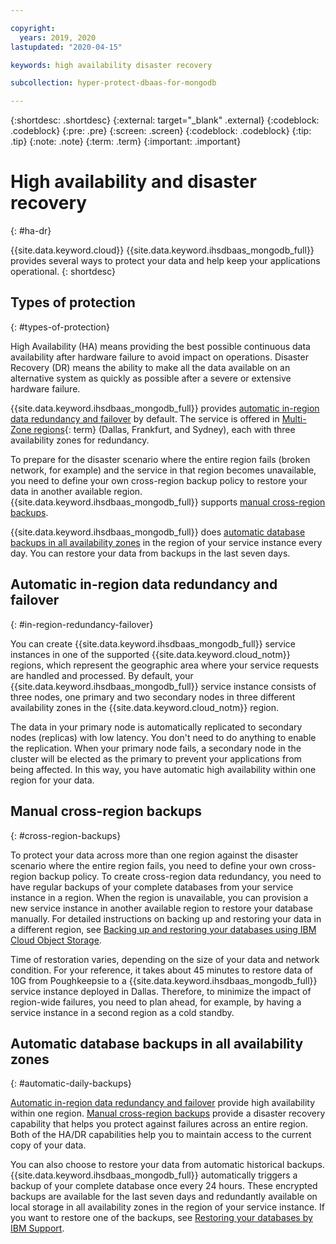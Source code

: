 ```yaml
---

copyright:
  years: 2019, 2020
lastupdated: "2020-04-15"

keywords: high availability disaster recovery

subcollection: hyper-protect-dbaas-for-mongodb

---
```


{:shortdesc: .shortdesc}
{:external: target="_blank" .external}
{:codeblock: .codeblock}
{:pre: .pre}
{:screen: .screen}
{:codeblock: .codeblock}
{:tip: .tip}
{:note: .note}
{:term: .term}
{:important: .important}

# High availability and disaster recovery
{: #ha-dr}

{{site.data.keyword.cloud}} {{site.data.keyword.ihsdbaas_mongodb_full}} provides several ways to protect your data and help keep your applications operational.
{: shortdesc}

## Types of protection
{: #types-of-protection}

High Availability (HA) means providing the best possible continuous data availability after hardware failure to avoid impact on operations. Disaster Recovery (DR) means the ability to make all the data available on an alternative system as quickly as possible after a severe or extensive hardware failure.

{{site.data.keyword.ihsdbaas_mongodb_full}} provides [automatic in-region data redundancy and failover](/docs/hyper-protect-dbaas-for-mongodb?topic=hyper-protect-dbaas-for-mongodb-ha-dr#in-region-redundancy-failover) by default. The service is offered in [Multi-Zone regions](#x9774820){: term} (Dallas, Frankfurt, and Sydney), each with three availability zones for redundancy.

To prepare for the disaster scenario where the entire region fails (broken network, for example) and the service in that region becomes unavailable, you need to define your own cross-region backup policy to restore your data in another available region. {{site.data.keyword.ihsdbaas_mongodb_full}} supports [manual cross-region backups](/docs/hyper-protect-dbaas-for-mongodb?topic=hyper-protect-dbaas-for-mongodb-ha-dr#cross-region-backups).

{{site.data.keyword.ihsdbaas_mongodb_full}} does [automatic database backups in all availability zones](/docs/hyper-protect-dbaas-for-mongodb?topic=hyper-protect-dbaas-for-mongodb-ha-dr#automatic-daily-backups) in the region of your service instance every day. You can restore your data from backups in the last seven days.

## Automatic in-region data redundancy and failover
{: #in-region-redundancy-failover}

You can create {{site.data.keyword.ihsdbaas_mongodb_full}} service instances in one of the supported {{site.data.keyword.cloud_notm}} regions, which represent the geographic area where your service requests are handled and processed. By default, your {{site.data.keyword.ihsdbaas_mongodb_full}} service instance consists of three nodes, one primary and two secondary nodes in three different availability zones in the {{site.data.keyword.cloud_notm}} region.

The data in your primary node is automatically replicated to secondary nodes (replicas) with low latency. You don't need to do anything to enable the replication. When your primary node fails, a secondary node in the cluster will be elected as the primary to prevent your applications from being affected. In this way, you have automatic high availability within one region for your data.

## Manual cross-region backups
{: #cross-region-backups}

To protect your data across more than one region against the disaster scenario where the entire region fails, you need to define your own cross-region backup policy. To create cross-region data redundancy, you need to have regular backups of your complete databases from your service instance in a region. When the region is unavailable, you can provision a new service instance in another available region to restore your database manually. For detailed instructions on backing up and restoring your data in a different region, see [Backing up and restoring your databases using IBM Cloud Object Storage](/docs/hyper-protect-dbaas-for-mongodb?topic=hyper-protect-dbaas-for-mongodb-backup_mongodb_databases).

Time of restoration varies, depending on the size of your data and network condition. For your reference, it takes about 45 minutes to restore data of 10G from Poughkeepsie to a {{site.data.keyword.ihsdbaas_mongodb_full}} service instance deployed in Dallas. Therefore, to minimize the impact of region-wide failures, you need to plan ahead, for example, by having a service instance in a second region as a cold standby.

## Automatic database backups in all availability zones
{: #automatic-daily-backups}

[Automatic in-region data redundancy and failover](/docs/hyper-protect-dbaas-for-mongodb?topic=hyper-protect-dbaas-for-mongodb-ha-dr#in-region-redundancy-failover) provide high availability within one region. [Manual cross-region backups](/docs/hyper-protect-dbaas-for-mongodb?topic=hyper-protect-dbaas-for-mongodb-ha-dr#cross-region-backups) provide a disaster recovery capability that helps you protect against failures across an entire region. Both of the HA/DR capabilities help you to maintain access to the current copy of your data.

You can also choose to restore your data from automatic historical backups. {{site.data.keyword.ihsdbaas_mongodb_full}} automatically triggers a backup of your complete database once every 24 hours. These encrypted backups are available for the last seven days and redundantly available on local storage in all availability zones in the region of your service instance. If you want to restore one of the backups, see [Restoring your databases by IBM Support](/docs/hyper-protect-dbaas-for-mongodb?topic=hyper-protect-dbaas-for-mongodb-restore_mongodb_databases).
